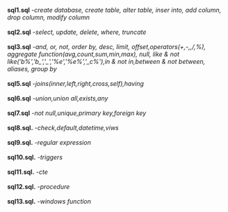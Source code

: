 **sql1.sql** -*create database, create table, alter table, inser into, add column, drop column, modify column*<br><br>
**sql2.sql** -*select, update, delete, where, truncate* <br><br>
**sql3.sql** -*and, or, not, order by, desc, limit, offset,operators(+,-,,/,%), aggregate function(avg,count,sum,min,max), null, like & not like('b%','b_','_','%e','%e%','_c%'),in & not in,between & not between, aliases, group by* <br><br>
**sql5.sql** -*joins(inner,left,right,cross,self),having* <br><br>
**sql6.sql** -*union,union all,exists,any* <br><br>
**sql7.sql** -*not null,unique,primary key,foreign key* <br><br>
**sql8.sql.** -*check,default,datetime,viws* <br><br>
**sql9.sql.** -*regular expression* <br><br>
**sql10.sql.** -*triggers* <br><br>
**sql11.sql.** -*cte* <br><br>
**sql12.sql.** -*procedure* <br><br>
**sql13.sql.** -*windows function* <br><br>